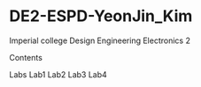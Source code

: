 # DE2-ESPD-YeonJin_Kim
Imperial college Design Engineering Electronics 2

Contents

Labs
Lab1
Lab2
Lab3
Lab4

